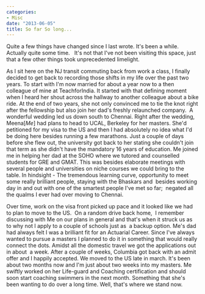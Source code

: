 ```yaml
---
categories:
- Misc
date: "2013-06-05"
title: So far So long...
---
```


Quite a few things have changed since I last wrote. It's been a while. Actually quite some time.   It's not that I've not been visiting this space, just that a few other things took unprecedented limelight.

As I sit here on the NJ transit commuting back from work a class, I finally decided to get back to recording those shifts in my life over the past two years. To start with I'm now married for about a year now to a then colleague of mine at TeachforIndia. It started with that defining moment when I heard her shout across the hallway to another colleague about a bike ride. At the end of two years, she not only convinced me to tie the knot right after the fellowship but also join her dad's freshly relaunched company.  A wonderful wedding led us down south to Chennai. Right after the wedding, Meena\[_Me_\] had plans to head to UCAL, Berkeley for her masters. She'd petitioned for my visa to the US and then I had absolutely no idea what I'd be doing here besides running a few marathons. Just a couple of days before she flew out, the university got back to her stating she couldn't join that term as she didn't have the mandatory 16 years of education. Me joined me in helping her dad at the SOHO where we tutored and counselled students for GRE and GMAT. This was besides elaborate meetings with several people and universities on niche courses we could bring to the table. In hindsight - The tremendous learning curve, opportunity to meet some really brilliant people, staying with the Bhaskars and  besides working day in and out with one of the smartest people I've met so far;  negated all the qualms I ever had over moving to Chennai.

Over time, work on the visa front picked up pace and it looked like we had to plan to move to the US.  On a random drive back home,  I remember discussing with Me on our plans in general and that's when it struck us as to why not I apply to a couple of schools just as  a backup option. Me's dad had always felt I was a brilliant fit for an Actuarial Career. Since I've always wanted to pursue a masters I planned to do it in something that would really connect the dots. Amidst all the domestic travel we got the applications out in about  a week. After a couple of weeks, Columbia got back with an admit offer and I happily accepted. We moved to the US late in march. It's been about two months now and I'm just about two weeks into my masters. Me swiftly worked on her Life-guard and Coaching certification and should soon start coaching swimmers in the next month. Something that she's been wanting to do over a long time. Well, that's where we stand now.
